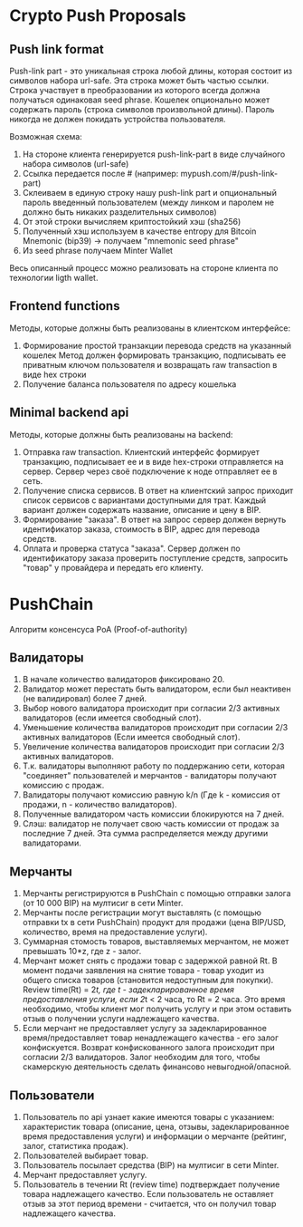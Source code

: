 # Crypto Push Proposals

## Push link format

Push-link part - это уникальная строка любой длины, которая состоит из символов набора url-safe. Эта строка может быть частью ссылки. Строка участвует в преобразовании из которого всегда должна получаться одинаковая seed phrase. 
Кошелек опционально может содержать пароль (строка символов произвольной длины). Пароль никогда не должен покидать устройства пользователя. 

Возможная схема:
1. На стороне клиента генерируется push-link-part в виде случайного набора символов (url-safe)
2. Ссылка передается после # (например: mypush.com/#/push-link-part)
3. Склеиваем в единую строку нашу push-link part и опциональный пароль введенный пользователем (между линком и паролем не должно быть никаких разделительных символов) 
4. От этой строки вычисляем криптостойкий хэш (sha256)
5. Полученный хэш используем в качестве entropy для Bitcoin Mnemonic (bip39) -> получаем "mnemonic seed phrase"
6. Из seed phrase получаем Minter Wallet

Весь описанный процесс можно реализовать на стороне клиента по технологии ligth wallet.


## Frontend functions

Методы, которые должны быть реализованы в клиентском интерфейсе:
1. Формирование простой транзакции перевода средств на указанный кошелек
   Метод должен формировать транзакцию, подписывать ее приватным ключом пользователя и возвращать raw transaction в виде hex строки
2. Получение баланса пользователя по адресу кошелька


## Minimal backend api

Методы, которые должны быть реализованы на backend:
1. Отправка raw transaction. Клиентский интерфейс формирует транзакцию, подписывает ее и в виде hex-строки отправляется на сервер. Сервер через своё подключение к ноде отправляет ее в сеть. 
2. Получение списка сервисов. В ответ на клиентский запрос приходит список сервисов с вариантами доступными для трат. Каждый вариант должен содержать название, описание и цену в BIP.
3. Формирование "заказа". В ответ на запрос сервер должен вернуть идентификатор заказа, стоимость в BIP, адрес для перевода средств.
4. Оплата и проверка статуса "заказа". Сервер должен по идентификатору заказа проверить поступление средств, запросить "товар" у провайдера и передать его клиенту.


# PushChain
Алгоритм консенсуса PoA (Proof-of-authority)

## Валидаторы
1. В начале количество валидаторов фиксировано 20.
2. Валидатор может перестать быть валидатором, если был неактивен (не валидировал) более 7 дней.
3. Выбор нового валидатора происходит при согласии 2/3 активных валидаторов (если имеется свободный слот).
4. Уменьшение количества валидаторов происходит при согласии 2/3 активных валидаторов (Если имеется свободный слот).
5. Увеличение количества валидаторов происходит при согласии 2/3 активных валидаторов.
6. Т.к. валидаторы выполняют работу по поддержанию сети, которая "соединяет" пользователей и мерчантов - валидаторы получают комиссию с продаж.
7. Валидаторы получают комиссию равную k/n (Где k - комиссия от продажи, n - количество валидаторов).
8. Полученные валидатором часть комиссии блокируются на 7 дней.
9. Слэш: валидатор не получает свою часть комиссии от продаж за последние 7 дней. Эта сумма распределяется между другими валидаторами.

## Мерчанты
1. Мерчанты регистрируются в PushChain с помощью отправки залога (от 10 000 BIP) на мултисиг в сети Minter.
2. Мерчанты после регистрации могут выставлять (с помощью отправки tx в сети PushChain) продукт для продажи (цена BIP/USD, количество, время на предоставление услуги).
3. Суммарная стомость товаров, выставляемых мерчантом, не может превышать 10*z, где z - залог.
4. Мерчант может снять с продажи товар с задержкой равной Rt. В момент подачи заявления на снятие товара - товар уходит из общего списка товаров (становится недоступным для покупки). Review time(Rt) = 2*t, где t - задекларированное время предоставления услуги, если 2*t < 2 часа, то Rt = 2 часа. Это время необходимо, чтобы клиент мог получить услугу и при этом оставить отзыв о получении услуги надлежащего качества.
5. Если мерчант не предоставляет услугу за задекларированное время/предоставляет товар ненадлежащего качества - его залог конфискуется. Возврат конфискованного залога происходит при согласии 2/3 валидаторов. Залог необходим для того, чтобы скамерскую деятельность сделать финансово невыгодной/опасной.

## Пользователи
1. Пользователь по api узнает какие имеются товары с указанием: характеристик товара (описание, цена, отзывы, задекларированное время предоставления услуги) и информации о мерчанте (рейтинг, залог, статистика продаж).
2. Пользователей выбирает товар.
3. Пользователь посылает средства (BIP) на мултисиг в сети Minter.
4. Мерчант предоставляет услугу.
5. Пользователь в течении Rt (review time) подтверждает получение товара надлежащего качество. Если пользователь не оставляет отзыв за этот период времени - считается, что он получил товар надлежащего качества.

